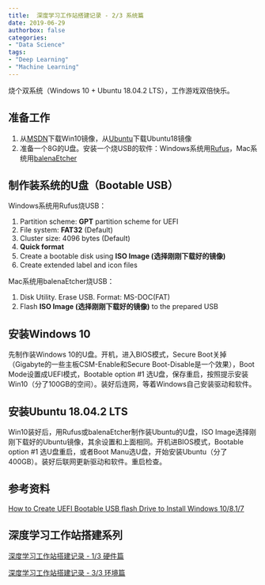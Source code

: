 ```yaml
---
title:  深度学习工作站搭建记录 - 2/3 系统篇
date: 2019-06-29
authorbox: false
categories:
- "Data Science"
tags:
- "Deep Learning"
- "Machine Learning"
---
```


烧个双系统（Windows 10 + Ubuntu 18.04.2 LTS），工作游戏双倍快乐。

<!--more-->

## 准备工作
1. 从[MSDN](https://msdn.itellyou.cn/)下载Win10镜像，从[Ubuntu](https://ubuntu.com/download)下载Ubuntu18镜像
3. 准备一个8G的U盘。安装一个烧USB的软件：Windows系统用[Rufus](https://rufus.ie/)，Mac系统用[balenaEtcher](https://www.balena.io/etcher/)

## 制作装系统的U盘（Bootable USB）

Windows系统用Rufus烧USB：

1. Partition scheme: **GPT** partition scheme for UEFI
2. File system: **FAT32** (Default)
3. Cluster size: 4096 bytes (Default)
4. **Quick format**
5. Create a bootable disk using **ISO Image (选择刚刚下载好的镜像)**
6. Create extended label and icon files

Mac系统用balenaEtcher烧USB：

1. Disk Utility. Erase USB. Format: MS-DOC(FAT)
2. Flash  **ISO Image (选择刚刚下载好的镜像)** to the prepared USB

## 安装Windows 10

先制作装Windows 10的U盘。开机，进入BIOS模式，Secure Boot关掉（Gigabyte的一些主板CSM-Enable和Secure Boot-Disable是一个效果），Boot Mode设置成UEFI模式，Bootable option #1 选U盘，保存重启，按照提示安装Win10（分了100GB的空间）。装好后连网，等着Windows自己安装驱动和软件。

## 安装Ubuntu 18.04.2 LTS
Win10装好后，用Rufus或balenaEtcher制作装Ubuntu的U盘，ISO Image选择刚刚下载好的Ubuntu镜像，其余设置和上面相同。开机进BIOS模式，Bootable option #1 选U盘重启，或者Boot Manu选U盘，开始安装Ubuntu（分了400GB）。装好后联网更新驱动和软件。重启检查。

## 参考资料

[How to Create UEFI Bootable USB flash Drive to Install Windows 10/8.1/7](https://www.youtube.com/watch?v=9ElESiLIFas)

## 深度学习工作站搭建系列

[深度学习工作站搭建记录 - 1/3 硬件篇](https://wenting-wang.github.io/docs/dl-workstation-1/)

[深度学习工作站搭建记录 - 3/3 环境篇](https://wenting-wang.github.io/docs/dl-workstation-3/)

